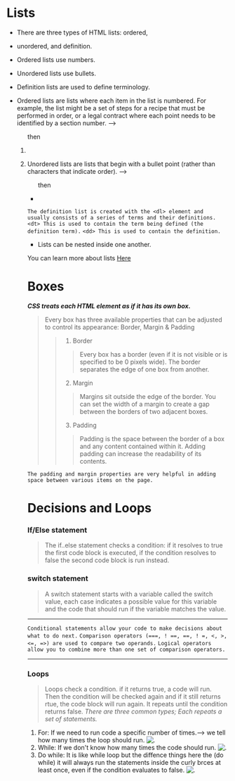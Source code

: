 # Lists
* There are three types of HTML lists: ordered,
- unordered, and definition.
- Ordered lists use numbers.
- Unordered lists use bullets.
- Definition lists are used to define terminology.

- Ordered lists are lists where each item in the list is numbered. For example, the list might be a set of steps for a recipe that must be performed in order, or a legal contract where each point needs to be identified by a section number. --> <ol> then <li>
- Unordered lists are lists that begin with a bullet point (rather than characters that indicate order). --> <ul> then <li>

`The definition list is created with the <dl> element and usually consists of a series of terms and their definitions.`
`<dt> This is used to contain the term being defined (the definition term).`
`<dd> This is used to contain the definition.`

- Lists can be nested inside one another.

You can learn more about lists [Here](https://www.w3schools.com/html/html_lists.asp)

# Boxes
***CSS treats each HTML element as if it has its own box.***

> Every box has three available properties that can be adjusted to control its appearance: Border, Margin & Padding
>> 1. Border
>>>Every box has a border (even if it is not visible or is specified to be 0 pixels wide). The border separates the edge of one box from another.
>> 2. Margin
>>> Margins sit outside the edge of the border. You can set the width of a margin to create a gap between the borders of two adjacent boxes.
>> 3. Padding
>>> Padding is the space between the border of a box and any content contained within it. Adding padding can increase the readability of its contents.

`The padding and margin properties are very helpful in adding space between various items on the page.`


# Decisions and Loops
### If/Else statement 
> The if..else statement checks a condition: if it resolves to true the first code block is executed, if the condition resolves to false the second code block is run instead.

### switch statement
> A switch statement starts with a variable called the switch value, each case indicates a possible value for this variable and the code that should run if the variable matches the value.

---

`Conditional statements allow your code to make decisions about what to do next.`
`Comparison operators (===, ! ==, ==, ! =, <, >, <=, =>) are used to compare two operands.`
`Logical operators allow you to combine more than one set of comparison operators.`

---

### Loops
> Loops check a condition. if it returns true, a code will run. Then the condition will be checked again and if it still returns rtue, the code block will run again. It repeats until the condition returns false.
*There are three common types; Each repeats a set of statements.*
1. For: If we need to run code a specific number of times.--> we tell how many times the loop should run.
![.](https://cdn-media-1.freecodecamp.org/images/1*QoMetPjm8T-N9Ii8gfqvag.png)
2. While: If we don't know how many times the code should run.
![.](https://espezua.github.io/blog/imgs/while-js.png)
3. Do while: It is like while loop but the diffence things here the (do while) it will always run the statements inside the curly brces at least once, even if the condition evaluates to false.
![.](https://espezua.github.io/blog/imgs/do-while-js.png)




